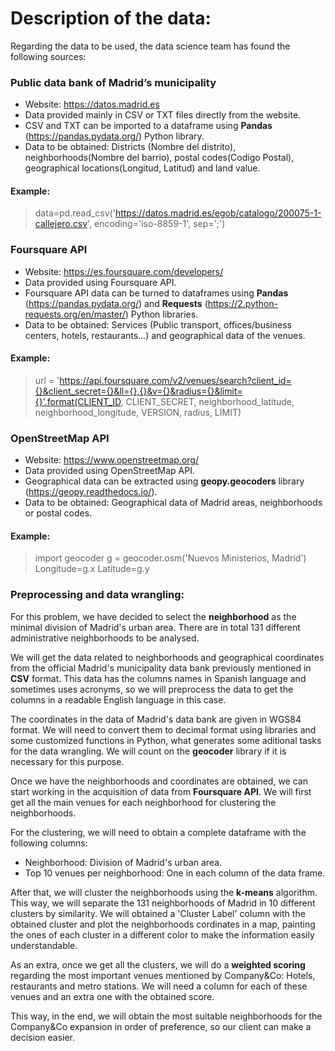 # Description of the data:

Regarding the data to be used, the data science team has found the following sources:

### Public data bank of Madrid’s municipality
* Website: https://datos.madrid.es
* Data provided mainly in CSV or TXT files directly from the website.
* CSV and TXT can be imported to a dataframe using **Pandas** (https://pandas.pydata.org/) Python library.
* Data to be obtained: Districts (Nombre del distrito), neighborhoods(Nombre del barrio), postal codes(Codigo  Postal), geographical locations(Longitud, Latitud) and land value.

#### Example:
> data=pd.read_csv('https://datos.madrid.es/egob/catalogo/200075-1-callejero.csv', encoding='iso-8859-1', sep=';')  

### Foursquare API
* Website: https://es.foursquare.com/developers/
* Data provided using Foursquare API.
* Foursquare API data can be turned to dataframes using **Pandas** (https://pandas.pydata.org/) and **Requests** (https://2.python-requests.org/en/master/) Python libraries.
* Data to be obtained: Services (Public transport, offices/business centers, hotels, restaurants…) and geographical data of the venues.

#### Example:
>url = 'https://api.foursquare.com/v2/venues/search?client_id={}&client_secret={}&ll={},{}&v={}&radius={}&limit={}'.format(CLIENT_ID, CLIENT_SECRET, neighborhood_latitude, neighborhood_longitude, VERSION, radius, LIMIT)

### OpenStreetMap API
* Website: https://www.openstreetmap.org/
* Data provided using OpenStreetMap API.
* Geographical data can be extracted using **geopy.geocoders** library (https://geopy.readthedocs.io/).
* Data to be obtained: Geographical data of Madrid areas, neighborhoods or postal codes.

#### Example:
> import geocoder
> g = geocoder.osm('Nuevos Ministerios, Madrid')
> Longitude=g.x
> Latitude=g.y

### Preprocessing and data wrangling:
For this problem, we have decided to select the **neighborhood** as the minimal division of Madrid's urban area. There are in total 131 different administrative neighborhoods to be analysed.

We will get the data related to neighborhoods and geographical coordinates from the official Madrid's municipality data bank previously mentioned in **CSV** format. This data has the columns names in Spanish language and sometimes uses acronyms, so we will preprocess the data to get the columns in a readable English language in this case. 

The coordinates in the data of Madrid's data bank are given in WGS84 format. We will need to convert them to decimal format using libraries and some customized functions in Python, what generates some aditional tasks for the data wrangling. We will count on the **geocoder** library if it is necessary for this purpose.

Once we have the neighborhoods and coordinates are obtained, we can start working in the acquisition of data from **Foursquare API**. We will first get all the main venues for each neighborhood for clustering the neighborhoods.

For the clustering, we will need to obtain a complete dataframe with the following columns:

* Neighborhood: Division of Madrid's urban area.
* Top 10 venues per neighborhood: One in each column of the data frame.

After that, we will cluster the neighborhoods using the **k-means** algorithm. This way, we will separate the 131 neighborhoods of Madrid in 10 different clusters by similarity. We will obtained a 'Cluster Label' column with the obtained cluster and plot the neighborhoods cordinates in a map, painting the ones of each cluster in a different color to make the information easily understandable.

As an extra, once we get all the clusters, we will do a **weighted scoring** regarding the most important venues mentioned by Company&Co: Hotels, restaurants and metro stations. We will need a column for each of these venues and an extra one with the obtained score.

This way, in the end, we will obtain the most suitable neighborhoods for the Company&Co expansion in order of preference, so our client can make a decision easier.

